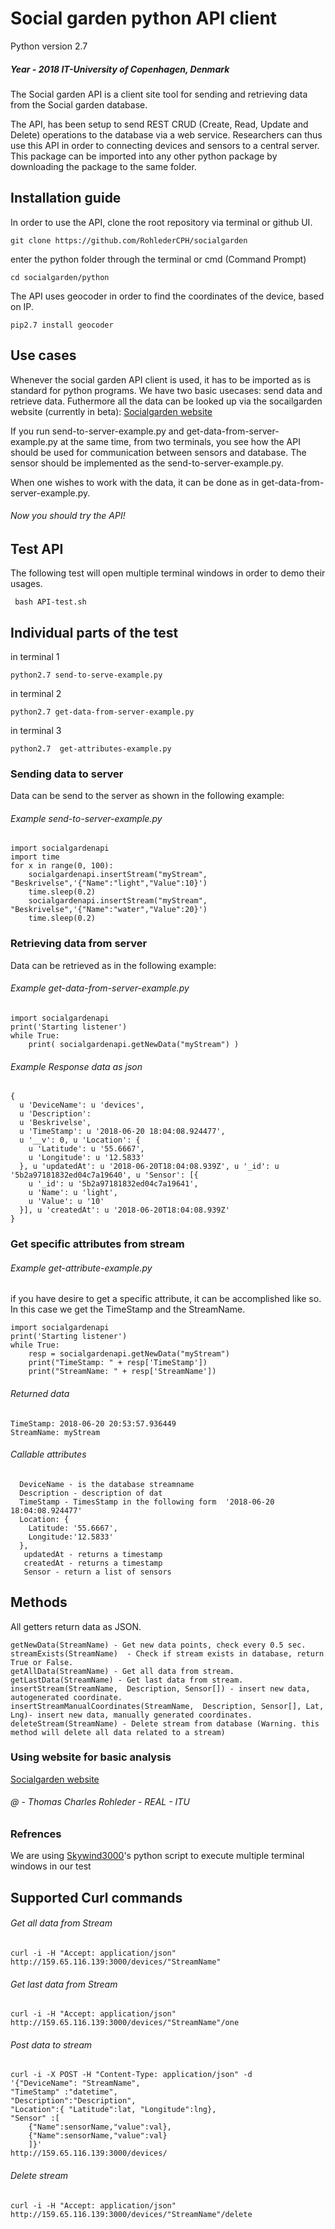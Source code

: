 # Social garden python API client
Python version 2.7

##### Year - 2018 IT-University of Copenhagen, Denmark
The Social garden API is a client site tool for sending and retrieving data from the Social garden database.

The API, has been setup to send REST CRUD (Create, Read, Update and Delete) operations to the database via a web service. Researchers can thus use this API in order to connecting devices and sensors to a central server.
This package can be imported into any other python package by downloading the package to the same folder.


## Installation guide

In order to use the API, clone the root repository via terminal or github UI.
```
git clone https://github.com/RohlederCPH/socialgarden
```
enter the python folder through the terminal or cmd (Command Prompt)

```
cd socialgarden/python
```

The API uses geocoder in order to find the coordinates of the device, based on IP.
```
pip2.7 install geocoder
```

## Use cases
Whenever the social garden API client is used, it has to be imported as is standard for python programs.
We have two basic usecases: send data and retrieve data. Futhermore all the data can be looked up via the socailgarden website (currently in beta): [Socialgarden website](http://159.65.116.139:3000/)

If you run send-to-server-example.py and get-data-from-server-example.py at the same time, from two terminals, you see how the API should be used for communication between sensors and database. The sensor should be implemented as the send-to-server-example.py.

When one wishes to work with the data, it can be done as in get-data-from-server-example.py.



###### Now you should try the API!

## Test API
The following test will open multiple terminal windows in order to demo their usages. 


```
 bash API-test.sh 
```


## Individual parts of the test
in terminal 1 
```
python2.7 send-to-serve-example.py
```
in terminal 2 
```
python2.7 get-data-from-server-example.py
```
in terminal 3
```
python2.7  get-attributes-example.py
```

### Sending data to server
Data can be send to the server as shown in the following example:

###### Example send-to-server-example.py
```
import socialgardenapi
import time
for x in range(0, 100):
    socialgardenapi.insertStream("myStream", "Beskrivelse",'{"Name":"light","Value":10}')
    time.sleep(0.2)
    socialgardenapi.insertStream("myStream", "Beskrivelse",'{"Name":"water","Value":20}')
    time.sleep(0.2)
```

### Retrieving data from server
Data can be retrieved as in the following example:


###### Example get-data-from-server-example.py
```
import socialgardenapi
print('Starting listener')
while True:
    print( socialgardenapi.getNewData("myStream") )
```

###### Example Response data as json
```
{
  u 'DeviceName': u 'devices',
  u 'Description':
  u 'Beskrivelse',
  u 'TimeStamp': u '2018-06-20 18:04:08.924477',
  u '__v': 0, u 'Location': {
    u 'Latitude': u '55.6667',
    u 'Longitude': u '12.5833'
  }, u 'updatedAt': u '2018-06-20T18:04:08.939Z', u '_id': u '5b2a97181832ed04c7a19640', u 'Sensor': [{
    u '_id': u '5b2a97181832ed04c7a19641',
    u 'Name': u 'light',
    u 'Value': u '10'
  }], u 'createdAt': u '2018-06-20T18:04:08.939Z'
}
```
### Get specific attributes from stream
###### Example get-attribute-example.py
if you have desire to get a specific attribute, it can be accomplished like so. In this case we get the TimeStamp and the StreamName.
```
import socialgardenapi
print('Starting listener')
while True:
    resp = socialgardenapi.getNewData("myStream")
    print("TimeStamp: " + resp['TimeStamp'])
    print("StreamName: " + resp['StreamName'])
```
###### Returned data
```
TimeStamp: 2018-06-20 20:53:57.936449
StreamName: myStream
```
###### Callable attributes
```
  DeviceName - is the database streamname
  Description - description of dat
  TimeStamp - TimesStamp in the following form  '2018-06-20 18:04:08.924477'
  Location: {
    Latitude: '55.6667',
    Longitude:'12.5833'
  },
   updatedAt - returns a timestamp
   createdAt - returns a timestamp
   Sensor - return a list of sensors
```



## Methods
All getters return data as JSON.
```
getNewData(StreamName) - Get new data points, check every 0.5 sec.
streamExists(StreamName)  - Check if stream exists in database, return True or False.
getAllData(StreamName) - Get all data from stream.
getLastData(StreamName) - Get last data from stream.
insertStream(StreamName,  Description, Sensor[]) - insert new data, autogenerated coordinate.
insertStreamManualCoordinates(StreamName,  Description, Sensor[], Lat, Lng)- insert new data, manually generated coordinates.
deleteStream(StreamName) - Delete stream from database (Warning. this method will delete all data related to a stream)
```


### Using website for basic analysis
[Socialgarden website](http://159.65.116.139:3000/)

######  @ - Thomas Charles Rohleder - REAL - ITU

### Refrences
We are using [Skywind3000](https://github.com/skywind3000/terminal)'s python script to execute multiple terminal windows in our test



## Supported Curl commands
###### Get all data from Stream
```
curl -i -H "Accept: application/json" http://159.65.116.139:3000/devices/"StreamName"
```
###### Get last data from Stream
```
curl -i -H "Accept: application/json" http://159.65.116.139:3000/devices/"StreamName"/one
```

###### Post data to stream
```
curl -i -X POST -H "Content-Type: application/json" -d 
'{"DeviceName": "StreamName",
"TimeStamp" :"datetime",
"Description":"Description",
"Location":{ "Latitude":lat, "Longitude":lng}, 
"Sensor" :[
    {"Name":sensorName,"value":val},
    {"Name":sensorName,"value":val}
    ]}' 
http://159.65.116.139:3000/devices/
```
###### Delete stream
```
curl -i -H "Accept: application/json" http://159.65.116.139:3000/devices/"StreamName"/delete
```
